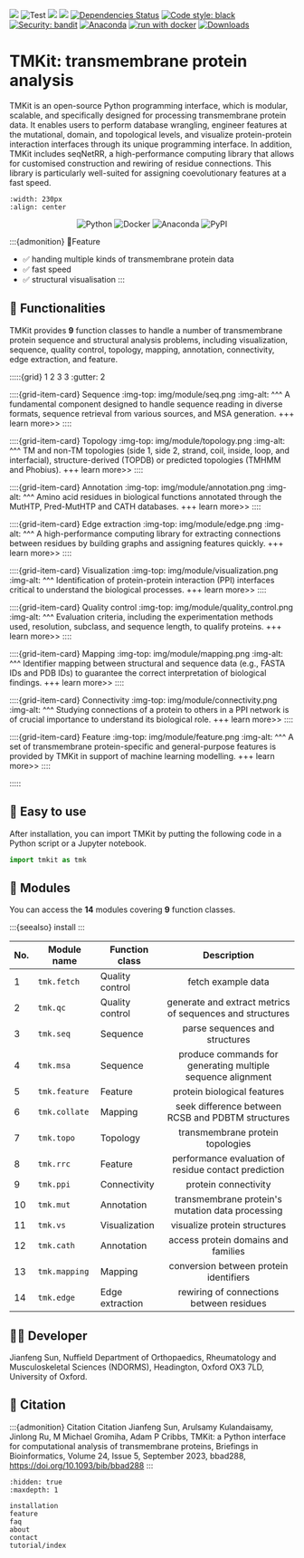 ![](https://img.shields.io/pypi/v/tmkit?logo=PyPI)
![Test](https://github.com/2003100127/tmkit/actions/workflows/test.yml/badge.svg)
![](https://img.shields.io/badge/last_released-Jul14._2023-green.svg)
![](https://img.shields.io/badge/tmkit-executable-519dd9.svg)
[![Dependencies Status](https://img.shields.io/badge/dependencies-up%20to%20date-brightgreen.svg)](https://github.com/2003100127/tmkit/pulls?utf8=%E2%9C%93&q=is%3Apr%20author%3Aapp%2Fdependabot)
[![Code style: black](https://img.shields.io/badge/code%20style-black-000000.svg)](https://github.com/psf/black)
[![Security: bandit](https://img.shields.io/badge/security-bandit-green.svg)](https://github.com/PyCQA/bandit)
[![Anaconda](https://github.com/2003100127/tmkit/actions/workflows/conda.yml/badge.svg)](https://github.com/2003100127/tmkit/actions/workflows/conda.yml)
[![run with docker](https://img.shields.io/badge/run%20with-Docker-0db7ed?logo=docker)](https://www.docker.com/2003100127/tmkit)
[![Downloads](https://pepy.tech/badge/tmkitx)](https://pepy.tech/project/tmkitx)

# TMKit: transmembrane protein analysis

TMKit is an open-source Python programming interface, which is modular, scalable, and specifically designed for processing transmembrane protein data. It enables users to perform database wrangling, engineer features at the mutational, domain, and topological levels, and visualize protein-protein interaction interfaces through its unique programming interface. In addition, TMKit includes seqNetRR, a high-performance computing library that allows for customised construction and rewiring of residue connections. This library is particularly well-suited for assigning coevolutionary features at a fast speed.

```{image} img/tmkit_logo.png
:width: 230px
:align: center
```

<div align="center">

![Python](https://img.shields.io/badge/-Python-000?&logo=Python)
![Docker](https://img.shields.io/badge/-Docker-000?&logo=Docker)
![Anaconda](https://img.shields.io/badge/-Anaconda-000?&logo=Anaconda)
![PyPI](https://img.shields.io/badge/-PyPI-000?&logo=PyPI)

</div>


:::{admonition} 🌟Feature
* ✅ handing multiple kinds of transmembrane protein data
* ✅ fast speed
* ✅ structural visualisation
:::



## 🔧 **Functionalities**
TMKit provides **9** function classes to handle a number of transmembrane protein sequence and structural analysis problems, including visualization, sequence, quality control, topology, mapping, annotation, connectivity, edge extraction, and feature.

:::::{grid} 1 2 3 3
:gutter: 2

::::{grid-item-card} Sequence
:img-top: img/module/seq.png
:img-alt: 
^^^
A fundamental component designed to handle sequence reading in diverse formats, sequence retrieval from various sources, and MSA generation.
+++
learn more>>
::::

::::{grid-item-card} Topology
:img-top: img/module/topology.png
:img-alt: 
^^^
TM and non-TM topologies (side 1, side 2, strand, coil, inside, loop, and interfacial), structure-derived (TOPDB) or predicted topologies (TMHMM and Phobius).
+++
learn more>>
::::

::::{grid-item-card} Annotation
:img-top: img/module/annotation.png
:img-alt: 
^^^
Amino acid residues in biological functions annotated through the MutHTP, Pred-MutHTP and CATH databases.
+++
learn more>>
::::

::::{grid-item-card} Edge extraction
:img-top: img/module/edge.png
:img-alt: 
^^^
A high-performance computing library for extracting connections between residues by building graphs and assigning features quickly.
+++
learn more>>
::::

::::{grid-item-card} Visualization
:img-top: img/module/visualization.png
:img-alt: 
^^^
Identification of protein-protein interaction (PPI) interfaces critical to understand the biological processes.
+++
learn more>>
::::

::::{grid-item-card} Quality control
:img-top: img/module/quality_control.png
:img-alt: 
^^^
Evaluation criteria, including the experimentation methods used, resolution, subclass, and sequence length, to qualify proteins.
+++
learn more>>
::::

::::{grid-item-card} Mapping
:img-top: img/module/mapping.png
:img-alt: 
^^^
Identifier mapping between structural and sequence data (e.g., FASTA IDs and PDB IDs) to guarantee the correct interpretation of biological findings.
+++
learn more>>
::::

::::{grid-item-card} Connectivity
:img-top: img/module/connectivity.png
:img-alt: 
^^^
Studying connections of a protein to others in a PPI network is of crucial importance to understand its biological role.
+++
learn more>>
::::

::::{grid-item-card} Feature
:img-top: img/module/feature.png
:img-alt: 
^^^
A set of transmembrane protein-specific and general-purpose features is provided by TMKit in support of machine learning modelling.
+++
learn more>>
::::

:::::



## 🎯 **Easy to use**
After installation, you can import TMKit by putting the following code in a Python script or a Jupyter notebook. 
```python
import tmkit as tmk
```



## 📌 **Modules**
You can access the **14** modules covering **9** function classes.

:::{seealso}
install
:::

| No. | Module name   | Function class	 |                         Description                         |
|-----|---------------|-----------------|:-----------------------------------------------------------:|
| 1   | `tmk.fetch`   | Quality control |                     fetch example data                      |
| 2   | `tmk.qc`      | Quality control |  generate and extract metrics of sequences and structures   |
| 3   | `tmk.seq`     | Sequence        |               parse sequences and structures                |
| 4   | `tmk.msa`     | Sequence        | produce commands for generating multiple sequence alignment |
| 5   | `tmk.feature` | Feature         |                	protein biological features                 |
| 6   | `tmk.collate` | Mapping         |      seek difference between RCSB and PDBTM structures      |
| 7   | `tmk.topo`    | Topology        |              transmembrane protein topologies               |
| 8   | `tmk.rrc`     | Feature         |    	performance evaluation of residue contact prediction    |
| 9   | `tmk.ppi`     | Connectivity    |                    	protein connectivity                    |
| 10  | `tmk.mut`     | Annotation      |      	transmembrane protein's mutation data processing      |
| 11  | `tmk.vs`      | Visualization   |                	visualize protein structures                |
| 12  | `tmk.cath`    | Annotation      |             access protein domains and families             |
| 13  | `tmk.mapping` | Mapping         |           	conversion between protein identifiers           |
| 14  | `tmk.edge`    | Edge extraction |          rewiring of connections between residues           |



## 👨‍💻 **Developer**
Jianfeng Sun,  Nuffield Department of Orthopaedics, Rheumatology and Musculoskeletal Sciences (NDORMS), Headington, Oxford OX3 7LD, University of Oxford.



## 📘 **Citation**
:::{admonition} Citation
 Citation Jianfeng Sun, Arulsamy Kulandaisamy, Jinlong Ru, M Michael Gromiha, Adam P Cribbs, TMKit: a Python interface for computational analysis of transmembrane proteins, Briefings in Bioinformatics, Volume 24, Issue 5, September 2023, bbad288, https://doi.org/10.1093/bib/bbad288
:::



```{toctree}
:hidden: true
:maxdepth: 1

installation
feature
faq
about
contact
tutorial/index
```
